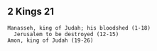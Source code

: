 ## 2 Kings 21

```
Manasseh, king of Judah; his bloodshed (1-18)
  Jerusalem to be destroyed (12-15)
Amon, king of Judah (19-26)
```

